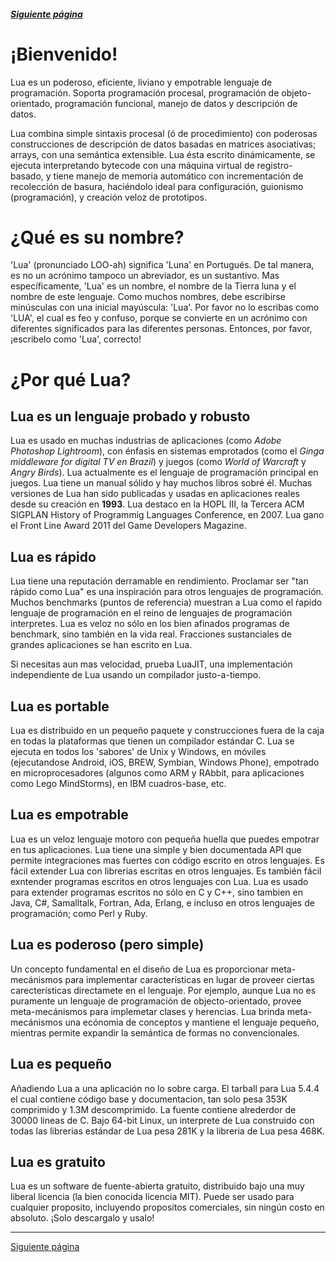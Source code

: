 ##### [Siguiente página](paginas/comienzo.md)

# ¡Bienvenido!

Lua es un poderoso, eficiente, liviano y empotrable lenguaje de programación. Soporta programación procesal, programación de objeto-orientado, programación funcional, manejo de datos y descripción de datos.

Lua combina simple sintaxis procesal (ó de procedimiento) con poderosas construcciones de descripción de datos basadas en matrices asociativas; arrays, con una semántica extensible. Lua ésta escrito dinámicamente, se ejecuta interpretando bytecode con una máquina virtual de registro-basado, y tiene manejo de memoria automático con incrementación de recolección de basura, haciéndolo ideal para configuración, guionismo (programación), y creación veloz de prototipos.

# ¿Qué es su nombre?

'Lua' (pronunciado LOO-ah) significa 'Luna' en Portugués. De tal manera, es no un acrónimo tampoco un abreviador, es un sustantivo. Mas específicamente, 'Lua' es un nombre, el nombre de la Tierra luna y el nombre de este lenguaje. Como muchos nombres, debe escribirse minúsculas con una inicial mayúscula: 'Lua'. Por favor no lo escribas como 'LUA', el cual es feo y confuso, porque se convierte en un acrónimo con diferentes significados para las diferentes personas. Entonces, por favor, ¡escribelo como 'Lua', correcto!

# ¿Por qué Lua?

## Lua es un lenguaje probado y robusto

Lua es usado en muchas industrias de aplicaciones (como *Adobe Photoshop Lightroom*), con énfasis en sistemas emprotados (como el *Ginga middleware for digital TV en Brazil*) y juegos (como *World of Warcraft* y *Angry Birds*). Lua actualmente es el lenguaje de programación principal en juegos. Lua tiene un manual sólido y hay muchos libros sobré él. Muchas versiones de Lua han sido publicadas y usadas en aplicaciones reales desde su creación en **1993**. Lua destaco en la HOPL III, la Tercera ACM SIGPLAN History of Programmig Languages Conference, en 2007. Lua gano el Front Line Award 2011 del Game Developers Magazine.

## Lua es rápido

Lua tiene una reputación derramable en rendimiento. Proclamar ser "tan rápido como Lua" es una inspiración para otros lenguajes de programación. Muchos benchmarks (puntos de referencia) muestran a Lua como el ŕapido lenguaje de programación en el reino de lenguajes de programación interpretes. Lua es veloz no sólo en los bien afinados programas de benchmark, sino también en la vida real. Fracciones sustanciales de grandes aplicaciones se han escrito en Lua.

Si necesitas aun mas velocidad, prueba LuaJIT, una implementación independiente de Lua usando un compilador justo-a-tiempo.

## Lua es portable

Lua es distribuido en un pequeño paquete y construcciones fuera de la caja en todas la plataformas que tienen un compilador estándar C. Lua se ejecuta en todos los 'sabores' de Unix y Windows, en móviles (ejecutandose Android, iOS, BREW, Symbian, Windows Phone), empotrado en microprocesadores (algunos como ARM y RAbbit, para aplicaciones como Lego MindStorms), en IBM cuadros-base, etc.

## Lua es empotrable

Lua es un veloz lenguaje motoro con pequeña huella que puedes empotrar en tus aplicaciones. Lua tiene una simple y bien documentada API que permite integraciones mas fuertes con código escrito en otros lenguajes. Es fácil extender Lua con librerias escritas en otros lenguajes. Es también fácil exntender programas escritos en otros lenguajes con Lua. Lua es usado para extender programas escritos no sólo en C y C++, sino tambien en Java, C#, Samalltalk, Fortran, Ada, Erlang, e incluso en otros lenguajes de programación; como Perl y Ruby.

## Lua es poderoso (pero simple)

Un concepto fundamental en el diseño de Lua es proporcionar meta-mecánismos para implementar características en lugar de proveer ciertas carecterísticas directamete en el lenguaje. Por ejemplo, aunque Lua no es puramente un lenguaje de programación de objecto-orientado, provee meta-mecánismos para implemetar clases y herencias. Lua brinda meta-mecánismos una ecónomia de conceptos y mantiene el lenguaje pequeño, mientras permite expandir la semántica de formas no convencionales.

## Lua es pequeño

Añadiendo Lua a una aplicación no lo sobre carga. El tarball para Lua 5.4.4 el cual contiene código base y documentacion, tan solo pesa 353K comprimido y 1.3M descomprimido. La fuente contiene alrederdor de 30000 lineas de C. Bajo 64-bit Linux, un interprete de Lua construido con todas las librerias estándar de Lua pesa 281K y la libreria de Lua pesa 468K.

## Lua es gratuito

Lua es un software de fuente-abierta gratuito, distribuido bajo una muy liberal licencia (la bien conocida licencia MIT). Puede ser usado para cualquier proposito, incluyendo propositos comerciales, sin ningún costo en absoluto. ¡Solo descargalo y usalo!

---
[Siguiente página](paginas/comienzo.md)
